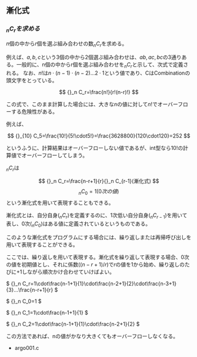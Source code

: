 ## 漸化式

### ${}_n C_rを求める$

$n$個の中から$r$個を選ぶ組み合わせの数${}_n C_r$を求める。

例えば、$a, b, c$という3個の中から2個選ぶ組み合わせは、$ab, ac, bc$の3通りある。一般的に、n個の中からr個を選ぶ組み合わせを${}_n C_r$と示して、次式で定義される。
なお、$n!$は$n\cdot(n-1)\cdot(n-2)…2\cdot1$という値であり、CはCombinationの頭文字をとっている。

$$
{}_n C_r=\frac{n!}{r!(n-r)!}
$$

この式で、このまま計算した場合には、大きな$n$の値に対して$n!$でオーバーフローする危険性がある。

例えば、

$$
{}_{10} C_5=\frac{10!}{5!\cdot5!}=\frac{3628800}{120\cdot120}=252
$$

というふうに、計算結果はオーバーフローしない値であるが、int型なら$10!$の計算値でオーバーフローしてしまう。

${}_n C_r$は

$$
{}_n C_r=\frac{n-r+1}{r}{}_n C_{r-1}(漸化式)
$$
$$
{}_n C_0=1(0次の値)
$$
という漸化式を用いて表現することもできる。

漸化式とは、自分自身$({}_n C_r)$を定義するのに、1次低い自分自身$({}_n C_{r-1})$を用いて表し、0次$({}_n C_0)$はある値に定義されているというものである。

このような漸化式をプログラムにする場合には、繰り返しまたは再帰呼び出しを用いて表現することができる。

ここでは、繰り返しを用いて表現する。漸化式を繰り返して表現する場合、0次の値を初期値とし、それに係数$((n-r+1)/r)$で$r$の値を1から始め、繰り返しのたびに$+1$しながら順次かけ合わせていけばよい。

$
{}_n C_r=1\cdot\frac{n-1+1}{1}\cdot\frac{n-2+1}{2}\cdot\frac{n-3+1}{3}...\frac{n-r+1}{r}
$

$
{}_n C_0=1
$

$
{}_n C_1=1\cdot\frac{n-1+1}{1}
$

$
{}_n C_2=1\cdot\frac{n-1+1}{1}\cdot\frac{n-2+1}{2}
$

この方法であれば、nの値がかなり大きくてもオーバーフローしなくなる。

- argo001.c


